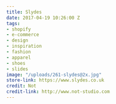 ```yaml
---
title: Slydes
date: 2017-04-19 10:26:00 Z
tags:
- shopify
- e-commerce
- design
- inspiration
- fashion
- apparel
- shoes
- slides
image: "/uploads/261-slydes@2x.jpg"
store-link: https://www.slydes.co.uk
credit: Not
credit-link: http://www.not-studio.com
---
```


